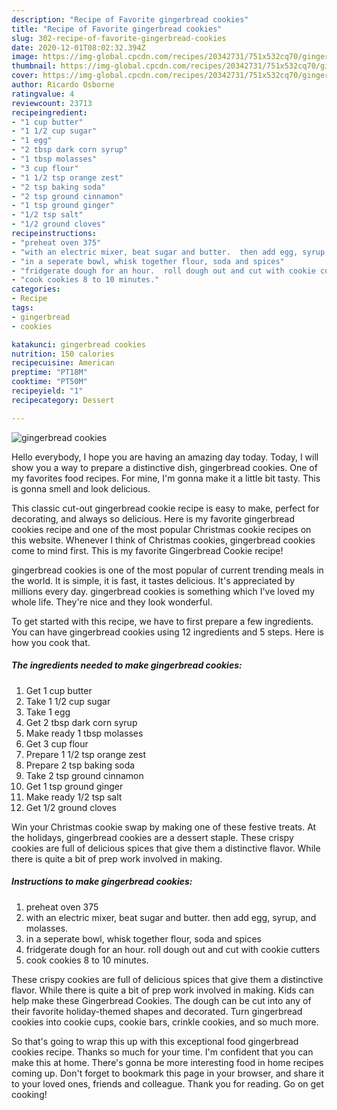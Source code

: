 ```yaml
---
description: "Recipe of Favorite gingerbread cookies"
title: "Recipe of Favorite gingerbread cookies"
slug: 302-recipe-of-favorite-gingerbread-cookies
date: 2020-12-01T08:02:32.394Z
image: https://img-global.cpcdn.com/recipes/20342731/751x532cq70/gingerbread-cookies-recipe-main-photo.jpg
thumbnail: https://img-global.cpcdn.com/recipes/20342731/751x532cq70/gingerbread-cookies-recipe-main-photo.jpg
cover: https://img-global.cpcdn.com/recipes/20342731/751x532cq70/gingerbread-cookies-recipe-main-photo.jpg
author: Ricardo Osborne
ratingvalue: 4
reviewcount: 23713
recipeingredient:
- "1 cup butter"
- "1 1/2 cup sugar"
- "1 egg"
- "2 tbsp dark corn syrup"
- "1 tbsp molasses"
- "3 cup flour"
- "1 1/2 tsp orange zest"
- "2 tsp baking soda"
- "2 tsp ground cinnamon"
- "1 tsp ground ginger"
- "1/2 tsp salt"
- "1/2 ground cloves"
recipeinstructions:
- "preheat oven 375"
- "with an electric mixer, beat sugar and butter.  then add egg, syrup, and molasses."
- "in a seperate bowl, whisk together flour, soda and spices"
- "fridgerate dough for an hour.  roll dough out and cut with cookie cutters"
- "cook cookies 8 to 10 minutes."
categories:
- Recipe
tags:
- gingerbread
- cookies

katakunci: gingerbread cookies 
nutrition: 150 calories
recipecuisine: American
preptime: "PT18M"
cooktime: "PT50M"
recipeyield: "1"
recipecategory: Dessert

---
```



![gingerbread cookies](https://img-global.cpcdn.com/recipes/20342731/751x532cq70/gingerbread-cookies-recipe-main-photo.jpg)

Hello everybody, I hope you are having an amazing day today. Today, I will show you a way to prepare a distinctive dish, gingerbread cookies. One of my favorites food recipes. For mine, I'm gonna make it a little bit tasty. This is gonna smell and look delicious.

This classic cut-out gingerbread cookie recipe is easy to make, perfect for decorating, and always so delicious. Here is my favorite gingerbread cookies recipe and one of the most popular Christmas cookie recipes on this website. Whenever I think of Christmas cookies, gingerbread cookies come to mind first. This is my favorite Gingerbread Cookie recipe!

gingerbread cookies is one of the most popular of current trending meals in the world. It is simple, it is fast, it tastes delicious. It's appreciated by millions every day. gingerbread cookies is something which I've loved my whole life. They're nice and they look wonderful.


To get started with this recipe, we have to first prepare a few ingredients. You can have gingerbread cookies using 12 ingredients and 5 steps. Here is how you cook that.

<!--inarticleads1-->

##### The ingredients needed to make gingerbread cookies:

1. Get 1 cup butter
1. Take 1 1/2 cup sugar
1. Take 1 egg
1. Get 2 tbsp dark corn syrup
1. Make ready 1 tbsp molasses
1. Get 3 cup flour
1. Prepare 1 1/2 tsp orange zest
1. Prepare 2 tsp baking soda
1. Take 2 tsp ground cinnamon
1. Get 1 tsp ground ginger
1. Make ready 1/2 tsp salt
1. Get 1/2 ground cloves


Win your Christmas cookie swap by making one of these festive treats. At the holidays, gingerbread cookies are a dessert staple. These crispy cookies are full of delicious spices that give them a distinctive flavor. While there is quite a bit of prep work involved in making. 

<!--inarticleads2-->

##### Instructions to make gingerbread cookies:

1. preheat oven 375
1. with an electric mixer, beat sugar and butter.  then add egg, syrup, and molasses.
1. in a seperate bowl, whisk together flour, soda and spices
1. fridgerate dough for an hour.  roll dough out and cut with cookie cutters
1. cook cookies 8 to 10 minutes.


These crispy cookies are full of delicious spices that give them a distinctive flavor. While there is quite a bit of prep work involved in making. Kids can help make these Gingerbread Cookies. The dough can be cut into any of their favorite holiday-themed shapes and decorated. Turn gingerbread cookies into cookie cups, cookie bars, crinkle cookies, and so much more. 

So that's going to wrap this up with this exceptional food gingerbread cookies recipe. Thanks so much for your time. I'm confident that you can make this at home. There's gonna be more interesting food in home recipes coming up. Don't forget to bookmark this page in your browser, and share it to your loved ones, friends and colleague. Thank you for reading. Go on get cooking!

